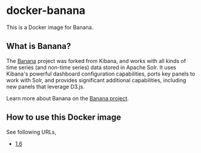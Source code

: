 # docker-banana

This is a Docker image for Banana.

## What is Banana?

The [Banana](https://github.com/lucidworks/banana) project was forked from Kibana, and works with all kinds of time series (and non-time series) data stored in Apache Solr. It uses Kibana's powerful dashboard configuration capabilities, ports key panels to work with Solr, and provides significant additional capabilities, including new panels that leverage D3.js.

Learn more about Banana on the [Banana project](https://github.com/lucidworks/banana).

## How to use this Docker image

See following URLs, 

- [1.6](https://github.com/mosuka/docker-banana/blob/master/1.6/README.md)

